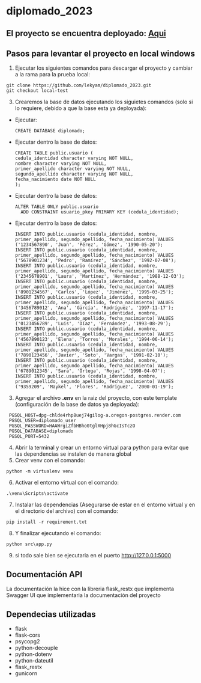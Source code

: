 # diplomado_2023

## El proyecto se encuentra deployado: [Aqui](https://flask-project-p2pp.onrender.com/)

## Pasos para levantar el proyecto en local windows

1. Ejecutar los siguientes comandos para descargar el proyecto y cambiar a la rama para la prueba local: 
~~~ 
git clone https://github.com/lekyam/diplomado_2023.git 
git checkout local-test
~~~
3. Crearemos la base de datos ejecutando los siguietes comandos (solo si lo requiere, debido a que la base esta ya deployada):
- Ejecutar:
  ~~~
  CREATE DATABASE diplomado;
  ~~~
- Ejecutar dentro la base de datos:
  ~~~
  CREATE TABLE public.usuario (
  cedula_identidad character varying NOT NULL,
  nombre character varying NOT NULL,
  primer_apellido character varying NOT NULL,
  segundo_apellido character varying NOT NULL,
  fecha_nacimiento date NOT NULL
  );
  ~~~
- Ejecutar dentro la base de datos:
  ~~~
  ALTER TABLE ONLY public.usuario
    ADD CONSTRAINT usuario_pkey PRIMARY KEY (cedula_identidad);
  ~~~
- Ejecutar dentro la base de datos:
  ~~~
  INSERT INTO public.usuario (cedula_identidad, nombre, primer_apellido, segundo_apellido, fecha_nacimiento) VALUES ('1234567890', 'Juan', 'Pérez', 'Gómez', '1990-05-20');
  INSERT INTO public.usuario (cedula_identidad, nombre, primer_apellido, segundo_apellido, fecha_nacimiento) VALUES ('5678901234', 'Pedro', 'Ramírez', 'Sánchez', '1992-07-08');
  INSERT INTO public.usuario (cedula_identidad, nombre, primer_apellido, segundo_apellido, fecha_nacimiento) VALUES ('2345678901', 'Laura', 'Martínez', 'Hernández', '1988-12-03');
  INSERT INTO public.usuario (cedula_identidad, nombre, primer_apellido, segundo_apellido, fecha_nacimiento) VALUES ('8901234567', 'Carlos', 'López', 'Jiménez', '1995-03-25');
  INSERT INTO public.usuario (cedula_identidad, nombre, primer_apellido, segundo_apellido, fecha_nacimiento) VALUES ('3456789012', 'Ana', 'García', 'Rodríguez', '1997-11-17');
  INSERT INTO public.usuario (cedula_identidad, nombre, primer_apellido, segundo_apellido, fecha_nacimiento) VALUES ('0123456789', 'Luis', 'Díaz', 'Fernández', '1993-08-29');
  INSERT INTO public.usuario (cedula_identidad, nombre, primer_apellido, segundo_apellido, fecha_nacimiento) VALUES ('4567890123', 'Elena', 'Torres', 'Morales', '1994-06-14');
  INSERT INTO public.usuario (cedula_identidad, nombre, primer_apellido, segundo_apellido, fecha_nacimiento) VALUES ('7890123456', 'Javier', 'Soto', 'Vargas', '1991-02-10');
  INSERT INTO public.usuario (cedula_identidad, nombre, primer_apellido, segundo_apellido, fecha_nacimiento) VALUES ('6789012345', 'Sara', 'Ortega', 'Rojas', '1998-04-07');
  INSERT INTO public.usuario (cedula_identidad, nombre, primer_apellido, segundo_apellido, fecha_nacimiento) VALUES ('9359209', 'Maykel', 'Flores', 'Rodriguez', '2000-01-19');
  ~~~
3. Agregar el archivo **.env** en la raiz del proyecto, con este template (configuración de la base de datos ya deployada):
  ~~~
   PGSQL_HOST=dpg-chlde4rhp8uej74gilog-a.oregon-postgres.render.com
   PGSQL_USER=diplomado_user
   PGSQL_PASSWORD=HAAWrgiZfbHBho0tglXHpj8hGcIsTczO
   PGSQL_DATABASE=diplomado
   PGSQL_PORT=5432
  ~~~
4. Abrir la terminal y crear un entorno virtual para python para evitar que las dependencias se instalen de manera global
5. Crear venv con el comando: 
~~~
python -m virtualenv venv
~~~
6. Activar el entorno virtual con el comando: 
~~~
.\venv\Scripts\activate
~~~
7. Instalar las dependencias (Asegurarse de estar en el entorno virtual y en el directorio del archivo) con el comando:
~~~
pip install -r requirement.txt
~~~
8. Y finalizar ejecutando el comando: 
~~~
python src\app.py
~~~ 
9. si todo sale bien se ejecutaria en el puerto http://127.0.0.1:5000

## Documentación API

La documentación la hice con la libreria flask_restx que implementa Swagger UI que implementaria la documentación del proyecto

## Dependecias utilizadas

- flask
- flask-cors
- psycopg2
- python-decouple
- python-dotenv
- python-dateutil
- flask_restx
- gunicorn
